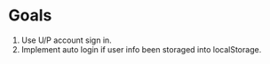 # Goals
1. Use U/P account sign in.
2. Implement auto login if user info been storaged into localStorage.